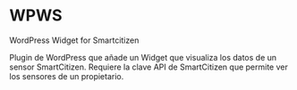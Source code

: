 WPWS
====

WordPress Widget for Smartcitizen

Plugin de WordPress que añade un Widget que visualiza los datos de un sensor SmartCitizen. Requiere la clave API de SmartCitizen que permite ver los sensores de un propietario.
